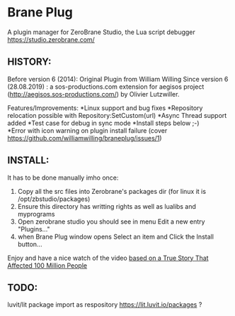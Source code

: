 # Brane Plug

A plugin manager for ZeroBrane Studio, the Lua script debugger https://studio.zerobrane.com/

HISTORY:
--------

Before version 6 (2014): Original Plugin from William Willing
Since version 6 (28.08.2019) : a sos-productions.com extension for aegisos project (http://aegisos.sos-productions.com/) by Olivier Lutzwiller.

Features/Improvements:
*Linux support and bug fixes
*Repository relocation possible with Repository:SetCustom(url)
*Async Thread support added
*Test case for debug in sync mode
*Install steps below ;-)  
*Error with icon warning on plugin install failure (cover https://github.com/williamwilling/braneplug/issues/1)

INSTALL:
--------

  It has to be done manually imho once:
  1. Copy all the src files into Zerobrane's packages dir (for linux it is /opt/zbstudio/packages)
  2. Ensure this directory has writting rights as well as lualibs and myprograms  
  3. Open zerobrane studio you should see in menu Edit a new entry "Plugins..." 
  4. when Brane Plug window opens Select an item and Click the Install button...
  
  Enjoy and have a nice watch of the video [based on a True Story That Affected 100 Million People](https://watch.ntdfilms.com/programs/comingforyou)

TODO:
------

  luvit/lit package import as respository https://lit.luvit.io/packages ?
